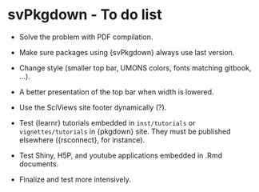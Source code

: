 # svPkgdown - To do list

-   Solve the problem with PDF compilation.

-   Make sure packages using {svPkgdown} always use last version.

-   Change style (smaller top bar, UMONS colors, fonts matching gitbook, ...).

-   A better presentation of the top bar when width is lowered.

-   Use the SciViews site footer dynamically (?).

-   Test {learnr} tutorials embedded in `inst/tutorials` or `vignettes/tutorials` in {pkgdown} site. They must be published elsewhere ({rsconnect}, for instance).

-   Test Shiny, H5P, and youtube applications embedded in .Rmd documents.

-   Finalize and test more intensively.
